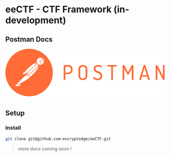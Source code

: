 # eeCTF - CTF Framework (in-development)

## Postman Docs

[![View Postman Docs](./static/postman.svg)](https://documenter.getpostman.com/view/23153445/2s9YkrcLdz)

## Setup

### Install

```bash
git clone git@github.com:encryptedge/eeCTF.git
```

> more docs coming soon !
